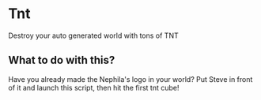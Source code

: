 # Tnt
Destroy your auto generated world with tons of TNT

## What to do with this?
Have you already made the Nephila's logo in your world? Put Steve in front of it and launch this script, then hit the first tnt cube!

